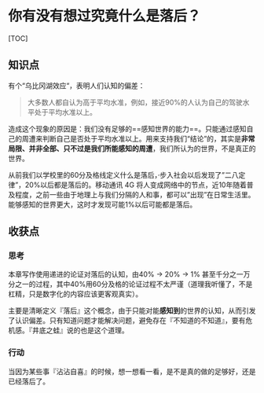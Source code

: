 # 你有没有想过究竟什么是落后？

[TOC]

## 知识点

有个“乌比冈湖效应“，表明人们认知的偏差：

>  大多数人都自认为高于平均水准，例如，接近90%的人认为自己的驾驶水平处于平均水准以上。

造成这个现象的原因是：我们没有足够的==感知世界的能力==。只能通过感知自己的周遭来判断自己是否处于平均水准以上。用来支持我们“结论”的，其实是**非常局限、并非全部、只不过是我们所能感知的周遭**，我们所认为的世界，不是真正的世界。

从前我们以学校里的60分及格线定义什么是落后，·步入社会以后发现了”二八定律”，20%以后都是落后的。移动通讯 4G 将人变成网络中的节点，近10年随着普及程度，之前一些由于地理上与我们分隔的人和事，都可以”出现”在日常生活里。 能够感知的世界更大，这时才发现可能1%以后可能都是落后。

## 收获点

### 思考

本章写作使用递进的论证对落后的认知，由40% -> 20% -> 1% 甚至千分之一万分之一的过程，其中40%用60分及格的论证过程不太严谨（道理我听懂了，不是杠精，只是数字化的内容应该更客观真实）。

主要是清晰定义『落后』这个概念，由于只能对能**感知到**的世界的认知，从而引发了认识偏差。只有知道问题才能解决问题，避免存在『不知道的不知道』，要有危机感。『井底之蛙』说的也是这个道理。

### 行动

当因为某些事『沾沾自喜』的时候，想一想看一看，是不是真的做的足够好，还是已经落后了。

